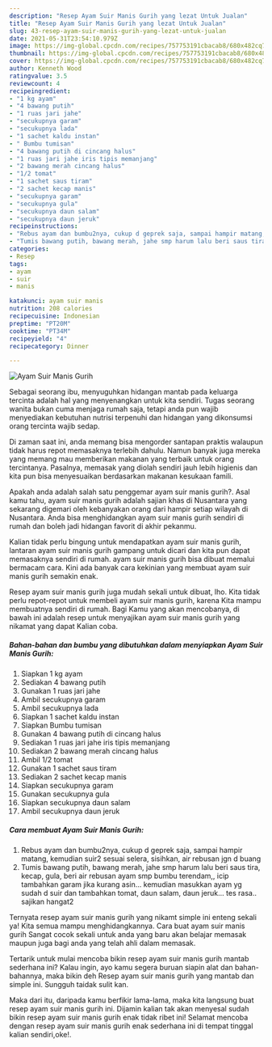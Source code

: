 ```yaml
---
description: "Resep Ayam Suir Manis Gurih yang lezat Untuk Jualan"
title: "Resep Ayam Suir Manis Gurih yang lezat Untuk Jualan"
slug: 43-resep-ayam-suir-manis-gurih-yang-lezat-untuk-jualan
date: 2021-05-31T23:54:10.979Z
image: https://img-global.cpcdn.com/recipes/757753191cbacab8/680x482cq70/ayam-suir-manis-gurih-foto-resep-utama.jpg
thumbnail: https://img-global.cpcdn.com/recipes/757753191cbacab8/680x482cq70/ayam-suir-manis-gurih-foto-resep-utama.jpg
cover: https://img-global.cpcdn.com/recipes/757753191cbacab8/680x482cq70/ayam-suir-manis-gurih-foto-resep-utama.jpg
author: Kenneth Wood
ratingvalue: 3.5
reviewcount: 4
recipeingredient:
- "1 kg ayam"
- "4 bawang putih"
- "1 ruas jari jahe"
- "secukupnya garam"
- "secukupnya lada"
- "1 sachet kaldu instan"
- " Bumbu tumisan"
- "4 bawang putih di cincang halus"
- "1 ruas jari jahe iris tipis memanjang"
- "2 bawang merah cincang halus"
- "1/2 tomat"
- "1 sachet saus tiram"
- "2 sachet kecap manis"
- "secukupnya garam"
- "secukupnya gula"
- "secukupnya daun salam"
- "secukupnya daun jeruk"
recipeinstructions:
- "Rebus ayam dan bumbu2nya, cukup d geprek saja, sampai hampir matang, kemudian suir2 sesuai selera, sisihkan, air rebusan jgn d buang"
- "Tumis bawang putih, bawang merah, jahe smp harum lalu beri saus tira, kecap, gula, beri air rebusan ayam smp bumbu terendam,, icip tambahkan garam jika kurang asin... kemudian masukkan ayam yg sudah d suir dan tambahkan tomat, daun salam, daun jeruk... tes rasa.. sajikan hangat2"
categories:
- Resep
tags:
- ayam
- suir
- manis

katakunci: ayam suir manis 
nutrition: 208 calories
recipecuisine: Indonesian
preptime: "PT20M"
cooktime: "PT34M"
recipeyield: "4"
recipecategory: Dinner

---
```



![Ayam Suir Manis Gurih](https://img-global.cpcdn.com/recipes/757753191cbacab8/680x482cq70/ayam-suir-manis-gurih-foto-resep-utama.jpg)

Sebagai seorang ibu, menyuguhkan hidangan mantab pada keluarga tercinta adalah hal yang menyenangkan untuk kita sendiri. Tugas seorang  wanita bukan cuma menjaga rumah saja, tetapi anda pun wajib menyediakan kebutuhan nutrisi terpenuhi dan hidangan yang dikonsumsi orang tercinta wajib sedap.

Di zaman  saat ini, anda memang bisa mengorder santapan praktis walaupun tidak harus repot memasaknya terlebih dahulu. Namun banyak juga mereka yang memang mau memberikan makanan yang terbaik untuk orang tercintanya. Pasalnya, memasak yang diolah sendiri jauh lebih higienis dan kita pun bisa menyesuaikan berdasarkan makanan kesukaan famili. 



Apakah anda adalah salah satu penggemar ayam suir manis gurih?. Asal kamu tahu, ayam suir manis gurih adalah sajian khas di Nusantara yang sekarang digemari oleh kebanyakan orang dari hampir setiap wilayah di Nusantara. Anda bisa menghidangkan ayam suir manis gurih sendiri di rumah dan boleh jadi hidangan favorit di akhir pekanmu.

Kalian tidak perlu bingung untuk mendapatkan ayam suir manis gurih, lantaran ayam suir manis gurih gampang untuk dicari dan kita pun dapat memasaknya sendiri di rumah. ayam suir manis gurih bisa dibuat memalui bermacam cara. Kini ada banyak cara kekinian yang membuat ayam suir manis gurih semakin enak.

Resep ayam suir manis gurih juga mudah sekali untuk dibuat, lho. Kita tidak perlu repot-repot untuk membeli ayam suir manis gurih, karena Kita mampu membuatnya sendiri di rumah. Bagi Kamu yang akan mencobanya, di bawah ini adalah resep untuk menyajikan ayam suir manis gurih yang nikamat yang dapat Kalian coba.

<!--inarticleads1-->

##### Bahan-bahan dan bumbu yang dibutuhkan dalam menyiapkan Ayam Suir Manis Gurih:

1. Siapkan 1 kg ayam
1. Sediakan 4 bawang putih
1. Gunakan 1 ruas jari jahe
1. Ambil secukupnya garam
1. Ambil secukupnya lada
1. Siapkan 1 sachet kaldu instan
1. Siapkan  Bumbu tumisan
1. Gunakan 4 bawang putih di cincang halus
1. Sediakan 1 ruas jari jahe iris tipis memanjang
1. Sediakan 2 bawang merah cincang halus
1. Ambil 1/2 tomat
1. Gunakan 1 sachet saus tiram
1. Sediakan 2 sachet kecap manis
1. Siapkan secukupnya garam
1. Gunakan secukupnya gula
1. Siapkan secukupnya daun salam
1. Ambil secukupnya daun jeruk




<!--inarticleads2-->

##### Cara membuat Ayam Suir Manis Gurih:

1. Rebus ayam dan bumbu2nya, cukup d geprek saja, sampai hampir matang, kemudian suir2 sesuai selera, sisihkan, air rebusan jgn d buang
1. Tumis bawang putih, bawang merah, jahe smp harum lalu beri saus tira, kecap, gula, beri air rebusan ayam smp bumbu terendam,, icip tambahkan garam jika kurang asin... kemudian masukkan ayam yg sudah d suir dan tambahkan tomat, daun salam, daun jeruk... tes rasa.. sajikan hangat2




Ternyata resep ayam suir manis gurih yang nikamt simple ini enteng sekali ya! Kita semua mampu menghidangkannya. Cara buat ayam suir manis gurih Sangat cocok sekali untuk anda yang baru akan belajar memasak maupun juga bagi anda yang telah ahli dalam memasak.

Tertarik untuk mulai mencoba bikin resep ayam suir manis gurih mantab sederhana ini? Kalau ingin, ayo kamu segera buruan siapin alat dan bahan-bahannya, maka bikin deh Resep ayam suir manis gurih yang mantab dan simple ini. Sungguh taidak sulit kan. 

Maka dari itu, daripada kamu berfikir lama-lama, maka kita langsung buat resep ayam suir manis gurih ini. Dijamin kalian tak akan menyesal sudah bikin resep ayam suir manis gurih enak tidak ribet ini! Selamat mencoba dengan resep ayam suir manis gurih enak sederhana ini di tempat tinggal kalian sendiri,oke!.

